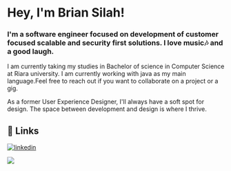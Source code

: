 # Hey, I'm Brian Silah!



### I'm a software engineer focused on development of customer focused scalable and security first solutions. I love music🎶 and a good laugh.

I am currently taking my studies in Bachelor of science in Computer Science at Riara university. I am currently working with java as my main language.Feel free to reach out if you want to collaborate on a project or a gig.

As a former User Experience Designer, I'll always have a soft spot for design. The space between development and design is where I thrive.

## 🔗 Links
[![linkedin](https://img.shields.io/badge/linkedin-0A66C2?style=for-the-badge&logo=linkedin&logoColor=white)](https://www.linkedin.com/in/briansilah/)

<img src="https://github-readme-stats.vercel.app/api/top-langs?username=unpervertedkid&layout=compact&theme=dark"/>

